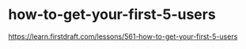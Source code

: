 # how-to-get-your-first-5-users

https://learn.firstdraft.com/lessons/561-how-to-get-your-first-5-users

